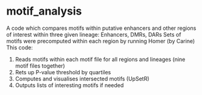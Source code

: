 # motif_analysis
A code which compares motifs within putative enhancers and other regions of interest within three given lineage: Enhancers, DMRs, DARs
Sets of motifs were precomputed within each region by running Homer (by Carine)
This code:
1. Reads motifs within each motif file for all regions and lineages (nine motif files together)
2. Rets up P-value threshold by quartiles
3. Computes and visualises intersected motifs (UpSetR)
4. Outputs lists of interesting motifs if needed

